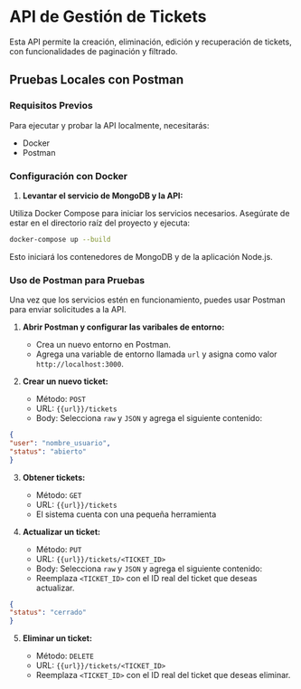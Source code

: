 # API de Gestión de Tickets

Esta API permite la creación, eliminación, edición y recuperación de tickets, con funcionalidades de paginación y filtrado.

## Pruebas Locales con Postman

### Requisitos Previos

Para ejecutar y probar la API localmente, necesitarás:

- Docker
- Postman

### Configuración con Docker

1. **Levantar el servicio de MongoDB y la API:**

Utiliza Docker Compose para iniciar los servicios necesarios. Asegúrate de estar en el directorio raíz del proyecto y ejecuta:

```bash
docker-compose up --build
```

Esto iniciará los contenedores de MongoDB y de la aplicación Node.js.

### Uso de Postman para Pruebas

Una vez que los servicios estén en funcionamiento, puedes usar Postman para enviar solicitudes a la API.

1. **Abrir Postman y configurar las varibales de  entorno:**

   - Crea un nuevo entorno en Postman.
   - Agrega una variable de entorno llamada `url` y asigna como valor `http://localhost:3000`.

2. **Crear un nuevo ticket:**

   - Método: `POST`
   - URL: `{{url}}/tickets`
   - Body: Selecciona `raw` y `JSON` y agrega el siguiente contenido:

```json
{
"user": "nombre_usuario",
"status": "abierto"
}
```

3. **Obtener tickets:**

   - Método: `GET`
   - URL: `{{url}}/tickets`
   - El sistema cuenta con una pequeña herramienta

4. **Actualizar un ticket:**

   - Método: `PUT`
   - URL: `{{url}}/tickets/<TICKET_ID>`
   - Body: Selecciona `raw` y `JSON` y agrega el siguiente contenido:
   - Reemplaza `<TICKET_ID>` con el ID real del ticket que deseas actualizar.

```json
{
"status": "cerrado"
}
```
5. **Eliminar un ticket:**

   - Método: `DELETE`
   - URL: `{{url}}/tickets/<TICKET_ID>`
   - Reemplaza `<TICKET_ID>` con el ID real del ticket que deseas eliminar.
